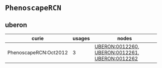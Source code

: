 # `PhenoscapeRCN`

## uberon

| curie                 |   usages | nodes                                                                                                                                                                     |
|-----------------------|----------|---------------------------------------------------------------------------------------------------------------------------------------------------------------------------|
| PhenoscapeRCN:Oct2012 |        3 | [UBERON:0012260](https://bioregistry.io/UBERON:0012260), [UBERON:0012261](https://bioregistry.io/UBERON:0012261), [UBERON:0012262](https://bioregistry.io/UBERON:0012262) |


